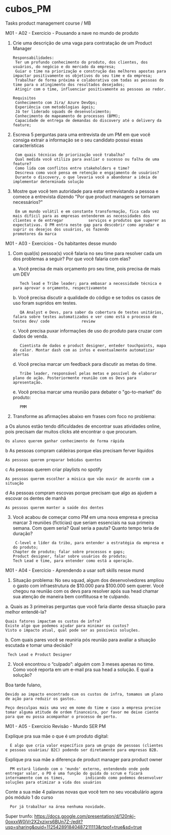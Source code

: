 # cubos_PM
Tasks product management course / MB

M01 - A02 - Exercício - Pousando a nave no mundo de produto

  1. Crie uma descrição de uma vaga para contratação de um Product Manager
      
         Responsabilidades: 
          Ter um profundo conhecimento do produto, dos clientes, dos usuários, do negócio e do mercado da empresa;
          Guiar o time na priorização e construção das melhores apostas para impactar positivamente os objetivos do seu time e da empresa;
          Trabalhar de forma próxima e colaborativa com todas as pessoas do time para o atingimento dos resultados desejados;
          Atingir com o time, influenciar positivamente as pessoas ao redor.

         Requisitos
          Conhecimento com Jira/ Azure DevOps;
          Experiência com metodologias ágeis;
          Já ter liderado squads de desenvolvimento;
          Conhecimento de mapeamento de processos (BPM);
          Capacidade de entrega de demandas do discovery até o delivery da feature;

  2. Escreva 5 perguntas para uma entrevista de um PM em que você consiga extrair a informação se o seu candidato  possui essas características
        
          Com quais técnicas de priorização você trabalha?
          Qual medida você utiliza para avaliar o sucesso ou falha de uma feature?
          Como lida com conflitos entre stakeholders e time? 
          Descreva como você pensa em retenção e engajamento de usuários?
          Durante o discovery, o que levaria você a abandonar a ideia de implementar determinada solução
          
  3. Mostre que você tem autoridade para estar entrevistando a pessoa e comece a entrevista dizendo "Por que product managers se tornaram necessários?" 

          Em um mundo volátil e em constante transformação, fica cada vez mais difícil para as empresas entenderem as necessidades dos clientes e de entregar           serviços e produtos que superer as expectativas. O PM entra neste gap para descobrir como agradar e suprir os desejos dos usuários, os fazendo                promotores da marca
          
          
 M01 - A03 - Exercícios - Os habitantes desse mundo 
 
  1. Com qual(is) pessoa(s) você falaria no seu time para resolver cada um dos problemas a seguir? Por que você falaria com elas?
 
     a. Você precisa de mais orçamento pro seu time, pois precisa de mais um DEV
     
            Tech lead e Tribe leader; para embasar a necessidade técnica e para aprovar o orçamento, respectivamente
            
     b. Você precisa discutir a qualidade do código e se todos os casos de uso foram supridos em testes.
     
            QA Analyst e Devs, para saber da cobertura de testes unitários, falara sobre testes automatizados e ver como está o processo de testes dev/ code              review
            
     c. Você precisa puxar informações de uso do produto para cruzar com dados de venda.
     
            Cientista de dados e product designer, enteder touchpoints, mapa de calor. Montar dash com as infos e eventualmente automatizar alertas
     
     d. Você precisa marcar um feedback para discutir as metas do time.
     
            Tribe leader, responsável pelas metas e possível de elaborar plano de ação. Posteriormente reunião com os Devs para apresentação.
            
     e. Você precisa marcar uma reunião para debater o "go-to-market" do produto:  
     
            PMM
            
            
  2. Transforme as afirmações abaixo em frases com foco no problema: 

  a Os alunos estão tendo dificuldades de encontrar suas atividades online, pois precisam dar muitos clicks até encontrar o que procuram.

    Os alunos querem ganhar conhecimento de forma rápida

  b As pessoas compram caldeiras porque elas precisam ferver líquidos
  
    As pessoas querem preparar bebidas quentes

  c As pessoas querem criar playlists no spotify
 
    As pessoas querem escolher a música que vão ouvir de acordo com a situação

  d As pessoas compram escovas porque precisam que algo as ajudem a escovar os dentes de manhã
  
    As pessoas querem manter a saúde dos dentes
    
    
  3. Você acabou de começar como PM em uma nova empresa e precisa marcar 3 reuniões (fictícias) que seriam essenciais na sua primeira semana. Com quem seria?       Qual seria a pauta? Quanto tempo teria de duração?

          C-level e líder da tribo, para entender a estratégia da empresa e do produto;
         Chapter de produto; falar sobre processos e gaps;
         Product designer, falar sobre usuários do produto;
         Tech Lead e time, para entender como está a operação.
         
         
  M01 - A04 - Exercício - Aprendendo a usar soft skills nesse mund
  
   1. Situação problema: 
  No seu squad, algum dos desenvolvedores ampliou o gasto com infraestrutura de $10.000 para $100.000 sem querer. 
  Você chegou na reunião com os devs para resolver após sua head chamar sua atenção de maneira bem conflituosa e te culpando.
  
  a. Quais as 3 primeiras perguntas que você faria diante dessa situação para melhor entendê-la?
  
    Quais fatores impactam os custos de infra?
    Existe algo que podemos ajudar para minimar os custos?
    Visto o impacto atual, qual pode ser as possíveis soluções.
    
  b. Com quais pares você se reuniria pós reunião para avaliar a situação escutada e tomar uma decisão?
    
     Tech Lead e Product Designer

  2. Você encontrou o “culpado”: alguém com 3 meses apenas no time. Como você reporta em um e-mail pra sua head a solução. E qual a solução?

Boa tarde fulano, 

    Devido ao impacto encontrado com os custos de infra, tomamos um plano de ação para reduzir os gastos. 

    Peço desculpas mais uma vez em nome do time e caso a empresa precise tomar alguma atitude de ordem financeira, por favor me deixe ciente para que eu possa acompanhar o processo de perto. 
    
    
M01 - A05 - Exercício Revisão - Mundo SER PM

  Explique pra sua mãe o que é um produto digital:
      
      É algo que cria valor específico para um grupo de pessoas (clientes e pessoas usuárias/ B2C) podendo ser diretamente para empresas B2B. 
      
  Explique pra sua mãe a diferença de product manager para product owner
  
      PM estará lidando com o 'mundo' externo, entendendo onde pode entregar valor, o PO é uma função do guida do scrum e ficará internamente com os times,         indicando como podemos desenvolver soluções para otimizar a vida dos usuários  
      
  Conte a sua mãe 4 palavras novas que você tem no seu vocabulário agora pós módulo 1 do curso
  
      Por já trabalhar na área nenhuma novidade.


Super trunfo: https://docs.google.com/presentation/d/120nkj-0oxxxW0iVr2X2xzixrs6BUn7Z-/edit?usp=sharing&ouid=112542891840487211113&rtpof=true&sd=true





         
       




  
  
